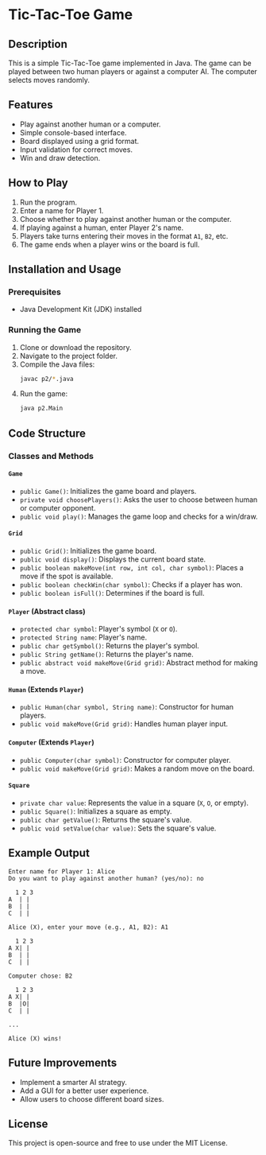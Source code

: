 # Tic-Tac-Toe Game

## Description
This is a simple Tic-Tac-Toe game implemented in Java. The game can be played between two human players or against a computer AI. The computer selects moves randomly.

## Features
- Play against another human or a computer.
- Simple console-based interface.
- Board displayed using a grid format.
- Input validation for correct moves.
- Win and draw detection.

## How to Play
1. Run the program.
2. Enter a name for Player 1.
3. Choose whether to play against another human or the computer.
4. If playing against a human, enter Player 2's name.
5. Players take turns entering their moves in the format `A1`, `B2`, etc.
6. The game ends when a player wins or the board is full.

## Installation and Usage
### Prerequisites
- Java Development Kit (JDK) installed

### Running the Game
1. Clone or download the repository.
2. Navigate to the project folder.
3. Compile the Java files:
   ```sh
   javac p2/*.java
   ```
4. Run the game:
   ```sh
   java p2.Main
   ```

## Code Structure
### Classes and Methods


#### `Game`
- `public Game()`: Initializes the game board and players.
- `private void choosePlayers()`: Asks the user to choose between human or computer opponent.
- `public void play()`: Manages the game loop and checks for a win/draw.

#### `Grid`
- `public Grid()`: Initializes the game board.
- `public void display()`: Displays the current board state.
- `public boolean makeMove(int row, int col, char symbol)`: Places a move if the spot is available.
- `public boolean checkWin(char symbol)`: Checks if a player has won.
- `public boolean isFull()`: Determines if the board is full.

#### `Player` (Abstract class)
- `protected char symbol`: Player's symbol (`X` or `O`).
- `protected String name`: Player's name.
- `public char getSymbol()`: Returns the player's symbol.
- `public String getName()`: Returns the player's name.
- `public abstract void makeMove(Grid grid)`: Abstract method for making a move.

#### `Human` (Extends `Player`)
- `public Human(char symbol, String name)`: Constructor for human players.
- `public void makeMove(Grid grid)`: Handles human player input.

#### `Computer` (Extends `Player`)
- `public Computer(char symbol)`: Constructor for computer player.
- `public void makeMove(Grid grid)`: Makes a random move on the board.

#### `Square`
- `private char value`: Represents the value in a square (`X`, `O`, or empty).
- `public Square()`: Initializes a square as empty.
- `public char getValue()`: Returns the square's value.
- `public void setValue(char value)`: Sets the square's value.

## Example Output
```
Enter name for Player 1: Alice
Do you want to play against another human? (yes/no): no

  1 2 3
A  | | 
B  | | 
C  | | 

Alice (X), enter your move (e.g., A1, B2): A1

  1 2 3
A X| | 
B  | | 
C  | | 

Computer chose: B2

  1 2 3
A X| | 
B  |O| 
C  | | 

...

Alice (X) wins!
```

## Future Improvements
- Implement a smarter AI strategy.
- Add a GUI for a better user experience.
- Allow users to choose different board sizes.

## License
This project is open-source and free to use under the MIT License.

